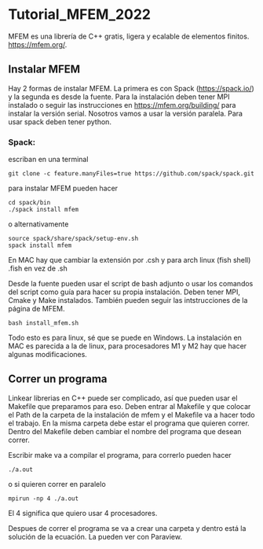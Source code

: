 # Tutorial_MFEM_2022

MFEM es una librería de C++ gratis, ligera y ecalable de elementos finitos.  https://mfem.org/.  

## Instalar MFEM

Hay 2 formas de instalar MFEM. La primera es con Spack (https://spack.io/) y la segunda es desde la fuente. Para la instalación deben tener MPI instalado o seguir las instrucciones en https://mfem.org/building/ para instalar la versión serial. Nosotros vamos a usar la versión paralela. Para usar spack deben tener python.

### Spack:

escriban en una terminal 

```
git clone -c feature.manyFiles=true https://github.com/spack/spack.git
```

para instalar MFEM pueden hacer

```
cd spack/bin
./spack install mfem
```

o alternativamente

```
source spack/share/spack/setup-env.sh
spack install mfem
```

En MAC hay que cambiar la extensión por .csh y para arch linux (fish shell) .fish en vez de .sh

Desde la fuente pueden usar el script de bash adjunto o usar los comandos del script como guía para hacer su propia instalación.  Deben tener MPI, Cmake y Make instalados. También pueden seguir las intstrucciones de la página de MFEM.

```
bash install_mfem.sh
```

Todo esto es para linux, sé que se puede en Windows. La instalación en MAC es parecida a la de linux, para procesadores M1 y M2 hay que hacer algunas modificaciones.

## Correr un programa 

Linkear librerias en C++ puede ser complicado, así que pueden usar el Makefile que preparamos para eso. Deben entrar al Makefile y que colocar el Path de la carpeta de la instalación de mfem y el Makefile va a hacer todo el trabajo. En la misma carpeta debe estar el programa que quieren correr. Dentro del Makefile deben cambiar el nombre del programa que desean correr. 

Escribir make va a compilar el programa, para correrlo pueden hacer 

```
./a.out 
```

o si quieren correr en paralelo 

```
mpirun -np 4 ./a.out
```

El 4 significa que quiero usar 4 procesadores. 

Despues de correr el programa se va a crear una carpeta y dentro está la solución de la ecuación. La pueden ver con Paraview.